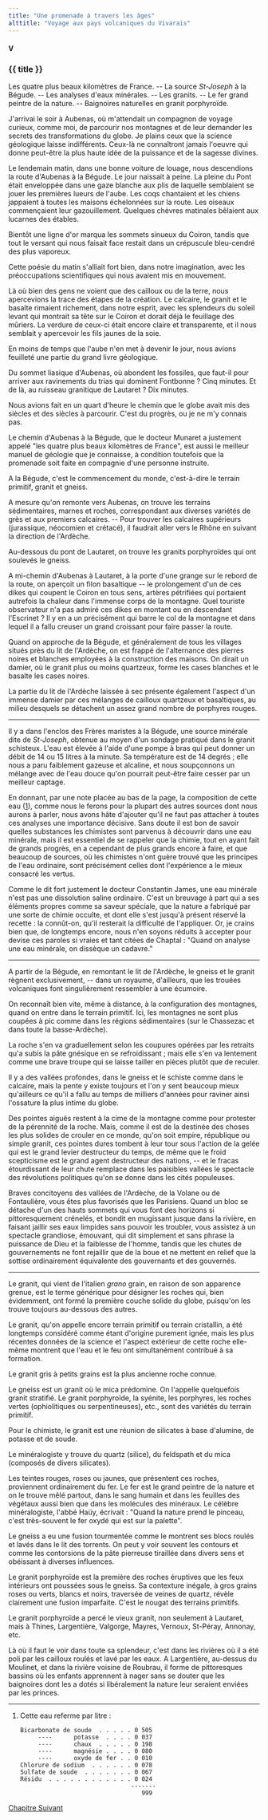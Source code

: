 ```yaml
---
title: "Une promenade à travers les âges"
alttitle: "Voyage aux pays volcaniques du Vivarais"
---
```


#### V

### {{ title }}

<div id="tltr">

Les quatre plus beaux kilomètres de France. -- La source _St-Joseph_ à la
Bégude. -- Les analyses d'eaux minérales. -- Les granits. -- Le fer grand
peintre de la nature. -- Baignoires naturelles en granit porphyroïde.

</div>

J'arrivai le soir à Aubenas, où m'attendait un compagnon de voyage curieux,
comme moi, de parcourir nos montagnes et de leur demander les secrets des
transformations du globe. Je plains ceux que la science géologique laisse
indifférents. Ceux-là ne connaîtront jamais l'oeuvre qui donne peut-être la plus
haute idée de la puissance et de la sagesse divines.

Le lendemain matin, dans une bonne voiture de louage, nous descendions la route
d'Aubenas à la Bégude. Le jour naissait à peine. La pleine du Pont était
enveloppée dans une gaze blanche aux plis de laquelle semblaient se jouer les
premières lueurs de l'aube. Les coqs chantaient et les chiens jappaient à toutes
les maisons échelonnées sur la route. Les oiseaux commençaient leur
gazouillement. Quelques chèvres matinales bêlaient aux lucarnes des étables.

Bientôt une ligne d'or marqua les sommets sinueux du Coiron, tandis que tout le
versant qui nous faisait face restait dans un crépuscule bleu-cendré des plus
vaporeux.

Cette poésie du matin s'alliait fort bien, dans notre imagination, avec les
préoccupations scientifiques qui nous avaient mis en mouvement.

Là où bien des gens ne voient que des cailloux ou de la terre, nous apercevions
la trace des étapes de la création. Le calcaire, le granit et le basalte
rimaient richement, dans notre esprit, avec les splendeurs du soleil levant qui
montrait sa tête sur le Coiron et dorait déjà le feuillage des mûriers. La
verdure de ceux-ci était encore claire et transparente, et il nous semblait y
apercevoir les fils jaunes de la soie.

En moins de temps que l'aube n'en met à devenir le jour, nous avions feuilleté
une partie du grand livre géologique.

Du sommet liasique d'Aubenas, où abondent les fossiles, que faut-il pour arriver
aux ravinements du trias qui dominent Fontbonne ? Cinq minutes. Et de là, au
ruisseau granitique de Lautaret ? Dix minutes.

Nous avions fait en un quart d'heure le chemin que le globe avait mis des
siècles et des siècles à parcourir. C'est du progrès, ou je ne m'y connais pas.

Le chemin d'Aubenas à la Bégude, que le docteur Munaret a justement appelé "les
quatre plus beaux kilomètres de France", est aussi le meilleur manuel de
géologie que je connaisse, à condition toutefois que la promenade soit faite en
compagnie d'une personne instruite.

A la Bégude, c'est le commencement du monde, c'est-à-dire le terrain primitif,
granit et gneiss.

A mesure qu'on remonte vers Aubenas, on trouve les terrains sédimentaires,
marnes et roches, correspondant aux diverses variétés de grès et aux premiers
calcaires. -- Pour trouver les calcaires supérieurs (jurassique, néocomien et
crétacé), il faudrait aller vers le Rhône en suivant la direction de l'Ardèche.

Au-dessous du pont de Lautaret, on trouve les granits porphyroïdes qui ont
soulevés le gneiss.

A mi-chemin d'Aubenas à Lautaret, à la porte d'une grange sur le rebord de la
route, on aperçoit un filon basaltique -- le prolongement d'un de ces dikes qui
coupent le Coiron en tous sens, artères pétrifiées qui portaient autrefois la
chaleur dans l'immense corps de la montagne. Quel touriste observateur n'a pas
admiré ces dikes en montant ou en descendant l'Escrinet ? Il y en a un
précisément qui barre le col de la montagne et dans lequel il a fallu creuser un
grand croissant pour faire passer la route.

Quand on approche de la Bégude, et généralement de tous les villages situés près
du lit de l'Ardèche, on est frappé de l'alternance des pierres noires et
blanches employées à la construction des maisons. On dirait un damier, où le
granit plus ou moins quartzeux, forme les cases blanches et le basalte les cases
noires.

La partie du lit de l'Ardèche laissée à sec présente également l'aspect d'un
immense damier par ces mélanges de cailloux quartzeux et basaltiques, au milieu
desquels se détachent un assez grand nombre de porphyres rouges.

---

Il y a dans l'enclos des Frères maristes à la Bégude, une source minérale dite
de _St-Joseph_, obtenue au moyen d'un sondage pratiqué dans le granit schisteux.
L'eau est élevée à l'aide d'une pompe à bras qui peut donner un débit de 14 ou
15 litres à la minute. Sa température est de 14 degrés ; elle nous a paru
faiblement gazeuse et alcaline, et nous soupçonnons un mélange avec de l'eau
douce qu'on pourrait peut-être faire cesser par un meilleur captage.

En donnant, par une note placée au bas de la page, la composition de cette eau
([1](#notes)), comme nous le ferons pour la plupart des autres sources dont nous
aurons à parler, nous avons hâte d'ajouter qu'il ne faut pas attacher à toutes
ces analyses une importance décisive. Sans doute il est bon de savoir quelles
substances les chimistes sont parvenus à découvrir dans une eau minérale, mais
il est essentiel de se rappeler que la chimie, tout en ayant fait de grands
progrès, en a cependant de plus grands encore à faire, et que beaucoup de
sources, où les chimistes n'ont guère trouvé que les principes de l'eau
ordinaire, sont précisément celles dont l'expérience a le mieux consacré les
vertus.

Comme le dit fort justement le docteur Constantin James, une eau minérale n'est
pas une dissolution saline ordinaire. C'est un breuvage à part qui a ses
éléments propres comme sa saveur spéciale, que la nature a fabriqué par une
sorte de chimie occulte, et dont elle s'est jusqu'à présent réservé la recette :
la connût-on, qu'il resterait la difficulté de l'appliquer. Or, je crains bien
que, de longtemps encore, nous n'en soyons réduits à accepter pour devise ces
paroles si vraies et tant citées de Chaptal : "Quand on analyse une eau
minérale, on dissèque un cadavre."

---

A partir de la Bégude, en remontant le lit de l'Ardèche, le gneiss et le granit
règnent exclusivement, -- dans un royaume, d'ailleurs, que les trouées
volcaniques font singulièrement ressembler à une écumoire.

On reconnaît bien vite, même à distance, à la configuration des montagnes, quand
on entre dans le terrain primitif. Ici, les montagnes ne sont plus coupées à pic
comme dans les régions sédimentaires (sur le Chassezac et dans toute la
basse-Ardèche).

La roche s'en va graduellement selon les coupures opérées par les retraits qu'a
subis la pâte gnésique en se refroidissant ; mais elle s'en va lentement comme
une brave troupe qui se laisse tailler en pièces plutôt que de reculer.

Il y a des vallées profondes, dans le gneiss et le schiste comme dans le
calcaire, mais la pente y existe toujours et l'on y sent beaucoup mieux
qu'ailleurs ce qu'il a fallu au temps de milliers d'années pour raviner ainsi
l'ossature la plus intime du globe.

Des pointes aiguës restent à la cime de la montagne comme pour protester de la
pérennité de la roche. Mais, comme il est de la destinée des choses les plus
solides de crouler en ce monde, qu'on soit empire, république ou simple granit,
ces pointes dures tombent à leur tour sous l'action de la gelée qui est le grand
levier destructeur du temps, de même que le froid scepticisme est le grand agent
destructeur des nations, -- et le fracas étourdissant de leur chute remplace
dans les paisibles vallées le spectacle des révolutions politiques qu'on se
donne dans les cités populeuses.

Braves concitoyens des vallées de l'Ardèche, de la Volane ou de Fontaulière,
vous êtes plus favorisés que les Parisiens. Quand un bloc se détache d'un des
hauts sommets qui vous font des horizons si pittoresquement crénelés, et bondit
en mugissant jusque dans la rivière, en faisant jaillir ses eaux limpides sans
pouvoir les troubler, vous assistez à un spectacle grandiose, émouvant, qui dit
simplement et sans phrase la puissance de Dieu et la faiblesse de l'homme,
tandis que les chutes de gouvernements ne font rejaillir que de la boue et ne
mettent en relief que la sottise ordinairement équivalente des gouvernants et
des gouvernés.

---

Le granit, qui vient de l'italien _grano_ grain, en raison de son apparence
grenue, est le terme générique pour désigner les roches qui, bien évidemment,
ont formé la première couche solide du globe, puisqu'on les trouve toujours
au-dessous des autres.

Le granit, qu'on appelle encore terrain primitif ou terrain cristallin, a été
longtemps considéré comme étant d'origine purement ignée, mais les plus récentes
données de la science et l'aspect extérieur de cette roche elle-même montrent
que l'eau et le feu ont simultanément contribué à sa formation.

Le granit gris à petits grains est la plus ancienne roche connue.

Le gneiss est un granit où le mica prédomine. On l'appelle quelquefois granit
stratifié. Le granit porphyroïde, la syénite, les porphyres, les roches vertes
(ophiolitiques ou serpentineuses), etc., sont des variétés du terrain primitif.

Pour le chimiste, le granit est une réunion de silicates à base d'alumine, de
potasse et de soude.

Le minéralogiste y trouve du quartz (silice), du feldspath et du mica (composés
de divers silicates).

Les teintes rouges, roses ou jaunes, que présentent ces roches, proviennent
ordinairement du fer. Le fer est le grand peintre de la nature et on le trouve
mêlé partout, dans le sang humain et dans les feuilles des végétaux aussi bien
que dans les molécules des minéraux. Le célèbre minéralogiste, l'abbé Haüy,
écrivait : "Quand la nature prend le pinceau, c'est très-souvent le fer oxydé
qui est sur la palette".

Le gneiss a eu une fusion tourmentée comme le montrent ses blocs roulés et lavés
dans le lit des torrents. On peut y voir souvent les contours et comme les
contorsions de la pâte pierreuse tiraillée dans divers sens et obéissant à
diverses influences.

Le granit porphyroïde est la première des roches éruptives que les feux
intérieurs ont poussées sous le gneiss. Sa contexture inégale, à gros grains
roses ou verts, blancs et noirs, traversée de veines de quartz, révèle
clairement une fusion imparfaite. C'est le nougat des terrains primitifs.

Le granit porphyroïde a percé le vieux granit, non seulement à Lautaret, mais à
Thines, Largentière, Valgorge, Mayres, Vernoux, St-Péray, Annonay, etc.

Là où il faut le voir dans toute sa splendeur, c'est dans les rivières où il a
été poli par les cailloux roulés et lavé par les eaux. A Largentière, au-dessus
du Moulinet, et dans la rivière voisine de Roubrau, il forme de pittoresques
bassins où les enfants apprennent à nager sans se douter que les baignoires dont
les a dotés si libéralement la nature leur seraient enviées par les princes.

<div id="notes">

---

1. Cette eau referme par litre :

       Bicarbonate de soude  . . . . . 0 505
            ----      potasse  . . . . 0 037
            ----      chaux  . . . . . 0 198
            ----      magnésie . . . . 0 080
            ----      oxyde de fer . . 0 010
       Chlorure de sodium  . . . . . . 0 078
       Sulfate de soude  . . . . . . . 0 067
       Résidu  . . . . . . . . . . . . 0 024
                                      -------
                                         999

</div>

<div id="next">

[Chapitre Suivant](06.html)

</div>
